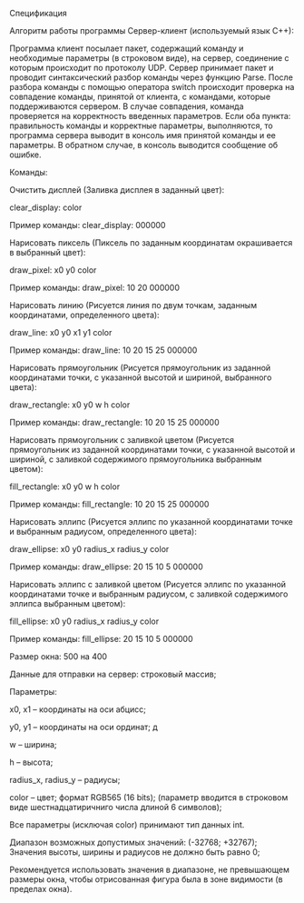 Спецификация 

Алгоритм работы программы Сервер-клиент (используемый язык С++):

Программа клиент посылает пакет, содержащий команду и необходимые параметры (в строковом виде), на сервер, соединение с которым происходит по протоколу UDP. Сервер принимает пакет и проводит синтаксический разбор команды через функцию Parse. После разбора команды с помощью оператора switch происходит проверка на совпадение команды, принятой от клиента, с командами, которые поддерживаются сервером. В случае совпадения, команда проверяется на корректность введенных параметров. Если оба пункта: правильность команды и корректные параметры, выполняются, то программа сервера выводит в консоль имя принятой команды и ее параметры. В обратном случае, в консоль выводится сообщение об ошибке.

Команды: 

Очистить дисплей (Заливка дисплея в заданный цвет): 

clear_display: color

Пример команды: clear_display: 000000


Нарисовать пиксель (Пиксель по заданным координатам окрашивается в выбранный цвет): 

draw_pixel: x0 y0 color

Пример команды: draw_pixel: 10 20 000000 


Нарисовать линию (Рисуется линия по двум точкам, заданным координатами, определенного цвета): 

draw_line: x0 y0 x1 y1 color

Пример команды: draw_line: 10 20 15 25 000000


Нарисовать прямоугольник (Рисуется прямоугольник из заданной координатами точки, с указанной высотой и шириной, выбранного цвета): 

draw_rectangle: x0 y0 w h color

Пример команды: draw_rectangle: 10 20 15 25 000000


Нарисовать прямоугольник с заливкой цветом (Рисуется прямоугольник из заданной координатами точки, с указанной высотой и шириной, с заливкой содержимого прямоугольника выбранным цветом): 

fill_rectangle: x0 y0 w h color

Пример команды: fill_rectangle: 10 20 15 25 000000


Нарисовать эллипс (Рисуется эллипс по указанной координатами точке и выбранным радиусом, определенного цвета):

draw_ellipse: x0 y0 radius_x radius_y color

Пример команды: draw_ellipse: 20 15 10 5 000000


Нарисовать эллипс с заливкой цветом (Рисуется эллипс по указанной координатами точке и выбранным радиусом, с заливкой содержимого эллипса выбранным цветом): 

fill_ellipse: x0 y0 radius_x radius_y color

Пример команды: fill_ellipse: 20 15 10 5 000000


Размер окна: 500 на 400

Данные для отправки на сервер: строковый массив;

Параметры:

x0, x1 – координаты на оси абцисс; 

y0, y1 – координаты на оси ординат; д

w – ширина; 

h –  высота; 

radius_x, radius_y – радиусы; 

color – цвет; формат RGB565 (16 bits); (параметр вводится в строковом виде шестнадцатиричниго числа длиной 6 символов);

Все параметры (исключая color) принимают тип данных int. 

Диапазон возможных допустимых значений: (-32768; +32767); Значения высоты, ширины и радиусов не должно быть равно 0;

Рекомендуется использовать значения в диапазоне, не превышающем размеры окна, чтобы отрисованная фигура была в зоне видимости (в пределах окна).


